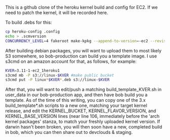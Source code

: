 This is a github clone of the heroku kernel build and config for EC2.  If we need to patch the kernel, it will be recorded here.

To build .debs for this:

```bash
cp heroku-config .config
echo > .scmversion
CONCURRENCY_LEVEL=4 fakeroot make-kpkg --append-to-version=-ec2 --revision=1heroku1 binary-arch
```

After building debian packages, you will want to upload them to most likely S3 somewhere, so bob-production can build you a template image.  I use s3cmd on an amazon account for that, as follows, for example:
```bash
KVER=3.11-1-ec2_1heroku1
s3cmd mb -P s3://linux-$KVER #make public bucket
s3cmd put -P linux*$KVER*.deb s3://linux-$KVER
```

After that, you will want to edit/push a matching build_template_KVER.sh in
user_data in our bob-production app, and then have bob build you a template. As
of the time of this writing, you can copy one of the 3.x build_template*.sh
scripts to a new one, matching your target kernel release, and edit the
KERNEL_BUCKET, KERNEL_FLAVOR_VERSION, and KERNEL_BASE_VERSION lines (near line
106, immediately before  the 'arch kernel packages' stanza, to match your
freshly uploaded kernel version.  If darwin hasn't been broken, you will then
soon have a new, completed build in bob, which you can then share out to
devclouds & staging.
